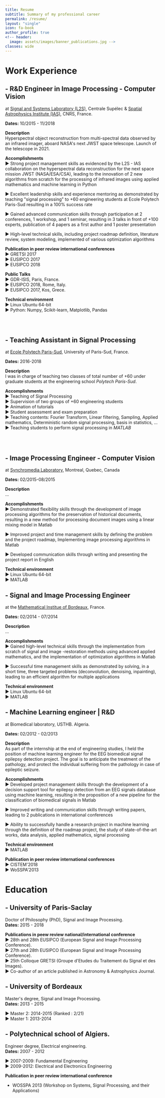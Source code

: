 ```yaml
---
title: Resume
subtitle: Summary of my professional career
permalink: /resume/
layout: "single"
icon: fa-book
author_profile: true
<!-- header:
  image: assets/images/banner_publications.jpg -->
classes: wide
---
```






# Work Experience
<!--
###################################
 -->

## - R&D Engineer in Image Processing - Computer Vision
  at [Signal and Systems Laboratory (L2S)](http://www.l2s.centralesupelec.fr/), Centrale Supélec &  [Spatial Astrophysics Institute (IAS)](http://www.ias.u-psud.fr/), CNRS, France.

**Dates:** 10/2015 - 11/2018

**Description**  
Hyperspectral object reconstruction from multi-spectral data observed by an infrared imager, aboard NASA's next JWST space telescope. Launch of the telescope in 2021.  

**Accomplishments**  
  ► Strong project management skills as evidenced by the L2S - IAS collaboration on the hyperspectral data reconstruction for the next space mission JWST (NASA/ESA/CSA), leading to the innovation of 2 new algorithms from scratch for the processing of infrared images using applied mathematics and machine learning in Python  

  ► Excellent leadership skills and experience mentoring as demonstrated by teaching "signal processing" to +60 engineering students at Ecole Polytech Paris-Sud resulting in a 100% success rate  

  ► Gained advanced communication skills through participation at 2 conferences, 1 workshop, and 1 seminar, resulting in 3 talks in front of +100 experts, publication of 4 papers as a first author and 1 poster presentation  

  ► High-level technical skills, including project roadmap definition, literature review, system modeling, implemented of various optimization algorithms  

**Publication in peer review international conferences**  
  ► GRETSI 2017  
  ► EUSIPCO 2017  
  ► EUSIPCO 2018  

**Public Talks**  
  ► GDR-ISIS, Paris, France.  
  ► EUSIPCO 2018, Rome, Italy.    
  ► EUSIPCO 2017, Kos, Grece.    

**Technical environment**    
  ► Linux Ubuntu 64-bit  
  ► Python:  Numpy, Scikit-learn, Matplotlib, Pandas  

<br/><br/>

## - Teaching Assistant in Signal Processing
at [Ecole Polytech Paris-Sud](http://www.polytech.u-psud.fr/fr/formations/electronique-et-systemes-robotises.html), University of Paris-Sud, France.  

**Dates:** 2016-2018  

**Description**  
I was in charge of teaching two classes of total number of +60 under graduate students at the engineering school *Polytech Paris-Sud*.


**Accomplishments**  
  ► Teaching of Signal Processing  
  ► Supervision of two groups of +60 engineering students  
  ► Animation of tutorials  
  ► Student assessment and exam preparation  
  ► Teaching contents: Fourier Transform, Linear filtering, Sampling, Applied mathematics, Deterministic random signal processing, basis in statistics, ...  
  ► Teaching students to perform signal processing in *MATLAB*  

<br/><br/>

## - Image Processing Engineer - Computer Vision
at [Synchromedia Laboratory](http://www.synchromedia.ca/), Montreal, Quebec, Canada

**Dates:** 02/2015-08/2015

**Description**  
  ...

**Accomplishments**    
  ► Demonstrated flexibility skills through the development of image processing algorithms for the preservation of historical documents, resulting in a new method for processing document images using a linear mixing model in Matlab  

  ► Improved project and time management skills by defining the problem and the project roadmap, Implementing image processing algorithms in Matlab  

  ► Developed communication skills through writing and presenting the project report in English  

**Technical environment**  
  ► Linux Ubuntu 64-bit  
  ► MATLAB  


## - Signal and Image Processing Engineer
at the [Mathematical Institue of Bordeaux](https://www.math.u-bordeaux.fr/imb/spip.php), France.

**Dates:** 02/2014 - 07/2014

**Description**  
  ...

**Accomplishments**  
  ► Gained high-level technical skills through the implementation from scratch of signal and image -restoration methods using advanced applied mathematics, and the implementation of optimization algorithms in Matlab  

  ► Successful time management skills as demonstrated by solving, in a short time, three targeted problems (deconvolution, denoising, inpainting), leading to an efficient algorithm for multiple applications  

**Technical environment**  
  ► Linux Ubuntu 64-bit  
  ► MATLAB  



## - Machine Learning engineer | R&D
at Biomedical laboratory, USTHB. Algeria.  

**Dates:** 02/2012 - 02/2013  

**Description**  
As part of the internship at the end of engineering studies, I held the position of machine learning engineer for the EEG biomedical signal epilepsy detection project. The goal is to anticipate the treatment of the pathology, and protect the individual suffering from the pathology in case of epileptic seizure.

**Accomplishments**    
  ► Developed project management skills through the development of a decision support tool for  epilepsy detection from an EEG signals database using machine learning, resulting in the proposition of a new pipeline for the classification of biomedical signals in Matlab

  ► Improved writing and communication skills through writing papers, leading to 2 publications in international conferences

  ► Ability to successfully handle a research project in machine learning through the definition of the roadmap project, the study of state-of-the-art works, data analysis, applied mathematics, signal processing

**Technical environment**  
  ► MATLAB  

**Publication in peer review international conferences**  
  ► CISTEM'2018  
  ► WoSSPA'2013  




<!-- ###################################
#####################################################################
 -->


# Education

## - University of Paris-Saclay
Doctor of Philosophy (PhD), Signal and Image Processing.  
**Dates:** 2015 - 2018


**Publications in peew review national/international conference**  
  ► 28th and 28th EUSIPCO (European Signal and Image Processing Conference).  
  ► 27th and 28th EUSIPCO (European Signal and Image Processing Conference).  
  ► 25th Colloque GRETSI (Groupe d'Etudes du Traitement du Signal et des Images).  
  ► Co-author of an article published in Astronomy & Astrophysics Journal.  

  <!--
  ###################################
   -->


## - University of Bordeaux
Master's degree, Signal and Image Processing.  
**Dates:** 2013 - 2015  


► Master 2: 2014-2015 (Ranked : 2/21)  
► Master 1: 2013-2014


<!--
###################################
 -->


## - Polytechnical school of Algiers.
Engineer degree, Electrical engineering.  
**Dates:** 2007 - 2012

► 2007-2009: Fundamental Engineering  
► 2009-2012: Electrical and Electronics Engineering  

**Publication in peer review international conference**
  * WOSSPA 2013 (Workshop on Systems, Signal Processing, and their Applications)
